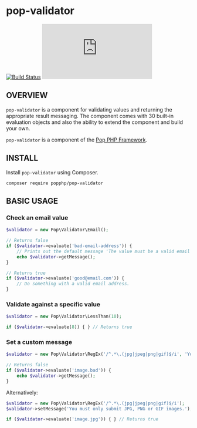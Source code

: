 pop-validator
=============

[![Build Status](https://travis-ci.org/popphp/pop-validator.svg?branch=master)](https://travis-ci.org/popphp/pop-validator)
[![Coverage Status](http://www.popphp.org/cc/coverage.php?comp=pop-validator)](http://www.popphp.org/cc/pop-validator/)

OVERVIEW
--------
`pop-validator` is a component for validating values and returning the appropriate result messaging.
The component comes with 30 built-in evaluation objects and also the ability to extend the component
and build your own.


`pop-validator` is a component of the [Pop PHP Framework](http://www.popphp.org/).

INSTALL
-------

Install `pop-validator` using Composer.

    composer require popphp/pop-validator

BASIC USAGE
-----------

### Check an email value 

```php
$validator = new Pop\Validator\Email();

// Returns false
if ($validator->evaluate('bad-email-address')) {
    // Prints out the default message 'The value must be a valid email format.'
    echo $validator->getMessage();
}

// Returns true
if ($validator->evaluate('good@email.com')) {
    // Do something with a valid email address.
}
```

### Validate against a specific value

```php
$validator = new Pop\Validator\LessThan(10);

if ($validator->evaluate(8)) { } // Returns true
```

### Set a custom message

```php
$validator = new Pop\Validator\RegEx('/^.*\.(jpg|jpeg|png|gif)$/i', 'You must only submit JPG, PNG or GIF images.');

// Returns false
if ($validator->evaluate('image.bad')) {
    echo $validator->getMessage();
}
```

Alternatively:

```php
$validator = new Pop\Validator\RegEx('/^.*\.(jpg|jpeg|png|gif)$/i');
$validator->setMessage('You must only submit JPG, PNG or GIF images.');

if ($validator->evaluate('image.jpg')) { } // Returns true
```


